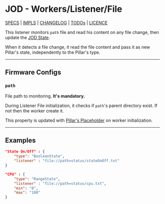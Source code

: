# JOD - Workers/Listener/File

[SPECS](../../specs.md) | [IMPLS](../../impls.md) | [CHANGELOG](../../../CHANGELOG.md) | [TODOs](../../../TODOs.md) | [LICENCE](../../../LICENCE.md)

This listener monitors ```path``` file and read his content on any file change,
then update the [JOD State](../specs/pillars.md#states).

When it detects a file change, it read the file content and pass it as new Pillar's
state, independently to the Pillar's type.

---

## Firmware Configs

### ```path```

File path to monitoring. **It's mandatory.**

During Listener File initialization, it checks if ```path```'s parent directory
exist. If not then the worker create it.

This property is updated with [Pillar's Placeholder](../specs/workers/placeholders.md#pillar)
on worker initialization.

---

## Examples

```json title="struct.jod: BoolenState/File"
"State On/Off" : {
    "type": "BooleanState",
    "listener" : "file://path=status/stateOnOff.txt"
}
```

```json title="struct.jod: RangeState/File @ JOD PC Windows"
"CPU" : {
    "type": "RangeState",
    "listener" : "file://path=status/cpu.txt",
    "min": "0",
    "max": "100"
}
```
